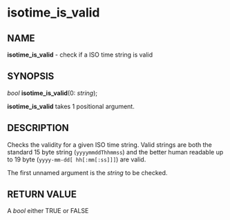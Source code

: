 # isotime_is_valid

## NAME

**isotime_is_valid** - check if a ISO time string is valid

## SYNOPSIS

*bool* **isotime_is_valid**(0: *string*);

**isotime_is_valid** takes 1 positional argument.

## DESCRIPTION

Checks the validity for a given ISO time string. Valid strings are both the standard 15 byte string (`yyyymmddThhmmss`) and the better human readable up to 19 byte (`yyyy-mm-dd[ hh[:mm[:ss]]]`) are valid.

The first unnamed argument is the *string* to be checked.

## RETURN VALUE

A *bool* either TRUE or FALSE
